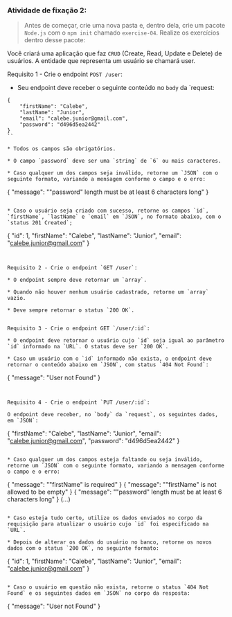 ###  Atividade de fixação 2:
> Antes de começar, crie uma nova pasta e, dentro dela, crie um pacote `Node.js` com o `npm init` chamado `exercise-04`. Realize os exercícios dentro desse pacote:

Você criará uma aplicação que faz `CRUD` (Create, Read, Update e Delete) de usuários. A entidade que representa um usuário se chamará user.

Requisito 1 - Crie o endpoint `POST /user`:

* Seu endpoint deve receber o seguinte conteúdo no `body` da `request:

```
{
	"firstName": "Calebe",
	"lastName": "Junior",
	"email": "calebe.junior@gmail.com",
	"password": "d496d5ea2442"
}
``

* Todos os campos são obrigatórios.

* O campo `password` deve ser uma `string` de `6` ou mais caracteres.

* Caso qualquer um dos campos seja inválido, retorne um `JSON` com o seguinte formato, variando a mensagem conforme o campo e o erro:

```
{ "message": "\"password\" length must be at least 6 characters long" }
```

* Caso o usuário seja criado com sucesso, retorne os campos `id`, `firstName`, `lastName` e `email` em `JSON`, no formato abaixo, com o `status 201 Created`;

```
{
	"id": 1,
	"firstName": "Calebe",
	"lastName": "Junior",
	"email": "calebe.junior@gmail.com"
}
```


Requisito 2 - Crie o endpoint `GET /user`:

* O endpoint sempre deve retornar um `array`.

* Quando não houver nenhum usuário cadastrado, retorne um `array` vazio.

* Deve sempre retornar o status `200 OK`.


Requisito 3 - Crie o endpoint GET `/user/:id`:

* O endpoint deve retornar o usuário cujo `id` seja igual ao parâmetro `id` informado na `URL`. O status deve ser `200 OK`.

* Caso um usuário com o `id` informado não exista, o endpoint deve retornar o conteúdo abaixo em `JSON`, com status `404 Not Found`:

```
{ "message": "User not Found" }
```


Requisito 4 - Crie o endpoint `PUT /user/:id`:

O endpoint deve receber, no `body` da `request`, os seguintes dados, em `JSON`:

```
{
	"firstName": "Calebe",
	"lastName": "Junior",
	"email": "calebe.junior@gmail.com",
	"password": "d496d5ea2442"
}
```

* Caso qualquer um dos campos esteja faltando ou seja inválido, retorne um `JSON` com o seguinte formato, variando a mensagem conforme o campo e o erro:

```
{ "message": "\"firstName\" is required" }
{ "message": "\"firstName\" is not allowed to be empty" }
{ "message": "\"password\" length must be at least 6 characters long" }
(…)
```

* Caso esteja tudo certo, utilize os dados enviados no corpo da requisição para atualizar o usuário cujo `id` foi especificado na `URL`.

* Depois de alterar os dados do usuário no banco, retorne os novos dados com o status `200 OK`, no seguinte formato:

```
{
	"id": 1,
	"firstName": "Calebe",
	"lastName": "Junior",
	"email": "calebe.junior@gmail.com"
}
```

* Caso o usuário em questão não exista, retorne o status `404 Not Found` e os seguintes dados em `JSON` no corpo da resposta:

```
{ "message": "User not Found" }
```

